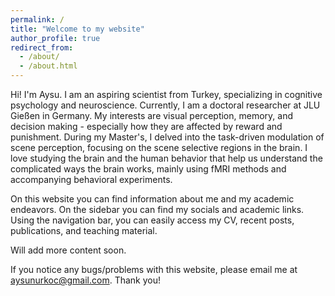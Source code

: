 ```yaml
---
permalink: /
title: "Welcome to my website"
author_profile: true
redirect_from: 
  - /about/
  - /about.html
---
```




Hi! I'm Aysu. I am an aspiring scientist from Turkey, specializing in cognitive psychology and neuroscience. Currently, I am a doctoral researcher at JLU Gießen in Germany. My interests are visual perception, memory, and decision making - especially how they are affected by reward and punishment. During my Master's, I delved into the task-driven modulation of scene perception, focusing on the scene selective regions in the brain. I love studying the brain and the human behavior that help us understand the complicated ways the brain works, mainly using fMRI methods and accompanying behavioral experiments.

On this website you can find information about me and my academic endeavors. On the sidebar you can find my socials and academic links. Using the navigation bar, you can easily access my CV, recent posts, publications, and teaching material.

Will add more content soon. 

If you notice any bugs/problems with this website, please email me at aysunurkoc@gmail.com. Thank you!





